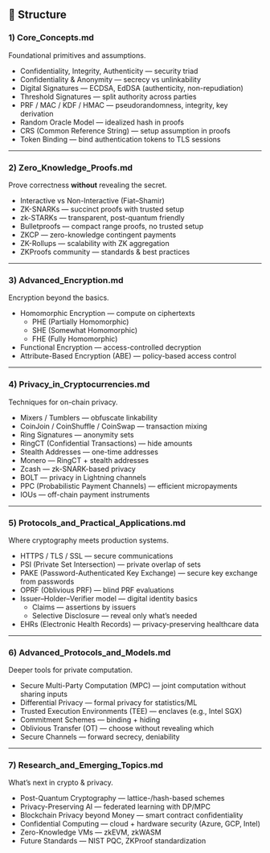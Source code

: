 ## 📂 Structure

### 1) Core_Concepts.md
Foundational primitives and assumptions.
- Confidentiality, Integrity, Authenticity — security triad
- Confidentiality & Anonymity — secrecy vs unlinkability
- Digital Signatures — ECDSA, EdDSA (authenticity, non-repudiation)
- Threshold Signatures — split authority across parties
- PRF / MAC / KDF / HMAC — pseudorandomness, integrity, key derivation
- Random Oracle Model — idealized hash in proofs
- CRS (Common Reference String) — setup assumption in proofs
- Token Binding — bind authentication tokens to TLS sessions

---

### 2) Zero_Knowledge_Proofs.md
Prove correctness **without** revealing the secret.
- Interactive vs Non-Interactive (Fiat–Shamir)
- ZK-SNARKs — succinct proofs with trusted setup
- zk-STARKs — transparent, post-quantum friendly
- Bulletproofs — compact range proofs, no trusted setup
- ZKCP — zero-knowledge contingent payments
- ZK-Rollups — scalability with ZK aggregation
- ZKProofs community — standards & best practices

---

### 3) Advanced_Encryption.md
Encryption beyond the basics.
- Homomorphic Encryption — compute on ciphertexts
  - PHE (Partially Homomorphic)
  - SHE (Somewhat Homomorphic)
  - FHE (Fully Homomorphic)
- Functional Encryption — access-controlled decryption
- Attribute-Based Encryption (ABE) — policy-based access control

---

### 4) Privacy_in_Cryptocurrencies.md
Techniques for on-chain privacy.
- Mixers / Tumblers — obfuscate linkability
- CoinJoin / CoinShuffle / CoinSwap — transaction mixing
- Ring Signatures — anonymity sets
- RingCT (Confidential Transactions) — hide amounts
- Stealth Addresses — one-time addresses
- Monero — RingCT + stealth addresses
- Zcash — zk-SNARK-based privacy
- BOLT — privacy in Lightning channels
- PPC (Probabilistic Payment Channels) — efficient micropayments
- IOUs — off-chain payment instruments

---

### 5) Protocols_and_Practical_Applications.md
Where cryptography meets production systems.
- HTTPS / TLS / SSL — secure communications
- PSI (Private Set Intersection) — private overlap of sets
- PAKE (Password-Authenticated Key Exchange) — secure key exchange from passwords
- OPRF (Oblivious PRF) — blind PRF evaluations
- Issuer–Holder–Verifier model — digital identity basics
  - Claims — assertions by issuers
  - Selective Disclosure — reveal only what’s needed
- EHRs (Electronic Health Records) — privacy-preserving healthcare data

---

### 6) Advanced_Protocols_and_Models.md
Deeper tools for private computation.
- Secure Multi-Party Computation (MPC) — joint computation without sharing inputs
- Differential Privacy — formal privacy for statistics/ML
- Trusted Execution Environments (TEE) — enclaves (e.g., Intel SGX)
- Commitment Schemes — binding + hiding
- Oblivious Transfer (OT) — choose without revealing which
- Secure Channels — forward secrecy, deniability

---

### 7) Research_and_Emerging_Topics.md
What’s next in crypto & privacy.
- Post-Quantum Cryptography — lattice-/hash-based schemes
- Privacy-Preserving AI — federated learning with DP/MPC
- Blockchain Privacy beyond Money — smart contract confidentiality
- Confidential Computing — cloud + hardware security (Azure, GCP, Intel)
- Zero-Knowledge VMs — zkEVM, zkWASM
- Future Standards — NIST PQC, ZKProof standardization
